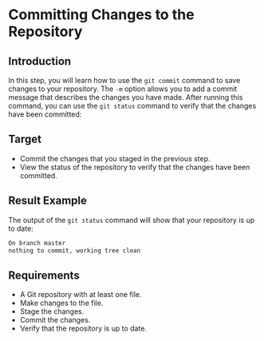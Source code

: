 # Committing Changes to the Repository

## Introduction

In this step, you will learn how to use the `git commit` command to save changes to your repository. The `-m` option allows you to add a commit message that describes the changes you have made. After running this command, you can use the `git status` command to verify that the changes have been committed:

## Target

- Commit the changes that you staged in the previous step.
- View the status of the repository to verify that the changes have been committed.

## Result Example

The output of the `git status` command will show that your repository is up to date:

```bash
On branch master
nothing to commit, working tree clean
```

## Requirements

- A Git repository with at least one file.
- Make changes to the file.
- Stage the changes.
- Commit the changes.
- Verify that the repository is up to date.
